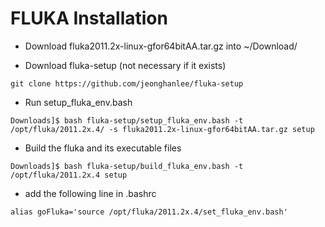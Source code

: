 FLUKA Installation
====


* Download fluka2011.2x-linux-gfor64bitAA.tar.gz into ~/Download/

* Download fluka-setup (not necessary if it exists)

```
git clone https://github.com/jeonghanlee/fluka-setup
```


* Run setup_fluka_env.bash

```
Downloads]$ bash fluka-setup/setup_fluka_env.bash -t /opt/fluka/2011.2x.4/ -s fluka2011.2x-linux-gfor64bitAA.tar.gz setup

```

* Build the fluka and its executable files

```
Downloads]$ bash fluka-setup/build_fluka_env.bash -t /opt/fluka/2011.2x.4 setup
```

* add the following line in .bashrc
```
alias goFluka='source /opt/fluka/2011.2x.4/set_fluka_env.bash'
```

